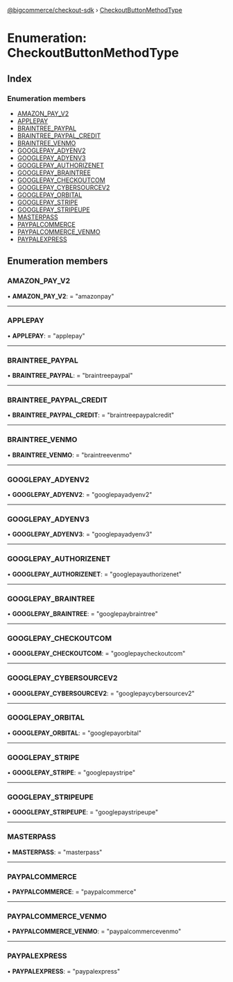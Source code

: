 [@bigcommerce/checkout-sdk](../README.md) › [CheckoutButtonMethodType](checkoutbuttonmethodtype.md)

# Enumeration: CheckoutButtonMethodType

## Index

### Enumeration members

* [AMAZON_PAY_V2](checkoutbuttonmethodtype.md#amazon_pay_v2)
* [APPLEPAY](checkoutbuttonmethodtype.md#applepay)
* [BRAINTREE_PAYPAL](checkoutbuttonmethodtype.md#braintree_paypal)
* [BRAINTREE_PAYPAL_CREDIT](checkoutbuttonmethodtype.md#braintree_paypal_credit)
* [BRAINTREE_VENMO](checkoutbuttonmethodtype.md#braintree_venmo)
* [GOOGLEPAY_ADYENV2](checkoutbuttonmethodtype.md#googlepay_adyenv2)
* [GOOGLEPAY_ADYENV3](checkoutbuttonmethodtype.md#googlepay_adyenv3)
* [GOOGLEPAY_AUTHORIZENET](checkoutbuttonmethodtype.md#googlepay_authorizenet)
* [GOOGLEPAY_BRAINTREE](checkoutbuttonmethodtype.md#googlepay_braintree)
* [GOOGLEPAY_CHECKOUTCOM](checkoutbuttonmethodtype.md#googlepay_checkoutcom)
* [GOOGLEPAY_CYBERSOURCEV2](checkoutbuttonmethodtype.md#googlepay_cybersourcev2)
* [GOOGLEPAY_ORBITAL](checkoutbuttonmethodtype.md#googlepay_orbital)
* [GOOGLEPAY_STRIPE](checkoutbuttonmethodtype.md#googlepay_stripe)
* [GOOGLEPAY_STRIPEUPE](checkoutbuttonmethodtype.md#googlepay_stripeupe)
* [MASTERPASS](checkoutbuttonmethodtype.md#masterpass)
* [PAYPALCOMMERCE](checkoutbuttonmethodtype.md#paypalcommerce)
* [PAYPALCOMMERCE_VENMO](checkoutbuttonmethodtype.md#paypalcommerce_venmo)
* [PAYPALEXPRESS](checkoutbuttonmethodtype.md#paypalexpress)

## Enumeration members

###  AMAZON_PAY_V2

• **AMAZON_PAY_V2**: = "amazonpay"

___

###  APPLEPAY

• **APPLEPAY**: = "applepay"

___

###  BRAINTREE_PAYPAL

• **BRAINTREE_PAYPAL**: = "braintreepaypal"

___

###  BRAINTREE_PAYPAL_CREDIT

• **BRAINTREE_PAYPAL_CREDIT**: = "braintreepaypalcredit"

___

###  BRAINTREE_VENMO

• **BRAINTREE_VENMO**: = "braintreevenmo"

___

###  GOOGLEPAY_ADYENV2

• **GOOGLEPAY_ADYENV2**: = "googlepayadyenv2"

___

###  GOOGLEPAY_ADYENV3

• **GOOGLEPAY_ADYENV3**: = "googlepayadyenv3"

___

###  GOOGLEPAY_AUTHORIZENET

• **GOOGLEPAY_AUTHORIZENET**: = "googlepayauthorizenet"

___

###  GOOGLEPAY_BRAINTREE

• **GOOGLEPAY_BRAINTREE**: = "googlepaybraintree"

___

###  GOOGLEPAY_CHECKOUTCOM

• **GOOGLEPAY_CHECKOUTCOM**: = "googlepaycheckoutcom"

___

###  GOOGLEPAY_CYBERSOURCEV2

• **GOOGLEPAY_CYBERSOURCEV2**: = "googlepaycybersourcev2"

___

###  GOOGLEPAY_ORBITAL

• **GOOGLEPAY_ORBITAL**: = "googlepayorbital"

___

###  GOOGLEPAY_STRIPE

• **GOOGLEPAY_STRIPE**: = "googlepaystripe"

___

###  GOOGLEPAY_STRIPEUPE

• **GOOGLEPAY_STRIPEUPE**: = "googlepaystripeupe"

___

###  MASTERPASS

• **MASTERPASS**: = "masterpass"

___

###  PAYPALCOMMERCE

• **PAYPALCOMMERCE**: = "paypalcommerce"

___

###  PAYPALCOMMERCE_VENMO

• **PAYPALCOMMERCE_VENMO**: = "paypalcommercevenmo"

___

###  PAYPALEXPRESS

• **PAYPALEXPRESS**: = "paypalexpress"

